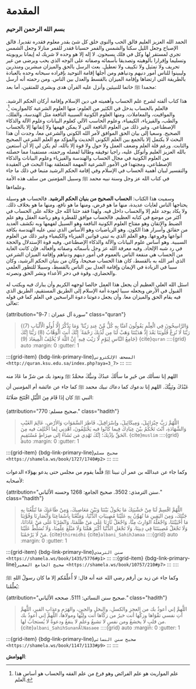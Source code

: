 # المقدمة

<h3 class="center">
  بسم الله الرحمن الرحيم
</h3>

الحمد الله العزيز العليم فالق الحب والنوى خلق كل شئ بقدر معلوم فقدره
تقديرا. فالق الإصباح وجعل الليل سكنا والشمس والقمر حسبانا فقدر للقمر
منازلا وجعل الشمس تجري لمستقر لها وكل في فلك يسبحون. لا إله إلا هو وحده
لا شريك له إيمانا بروبويته وتسليما وإقرارا بألوهيته وتصديقا بأسمائه
وصفاته على الوجه الذي يحب ويرضى من غير تحريف ولا تمثيل ولا تكييف ولا
تعطيل. بعث الرسل بالحق والميزان مبشرين ومنذرين وليبينوا للناس أمور دنيهم
ودنياهم ومن أجلها إقامة التوحيد بإفراده سبحانه وحده بالعبادة بالطريقة
التي ارتضاها وإقامة الميزان بالقسط والعدل بين الناس. ومن رحمته أنه أرسل
محمدا ﷺ خاتما للنبيئين وأنزل عليه القرآن هدى وبشرى للمتقين، أما بعد:

هذا كتاب ألفته لشرح علم الحساب وأهميته في دين الإسلام وإقامة أركان الحكم
الرشيد. فالعلم بالحساب يدخل في الكثير من العلوم: منها العلوم الشرعية
كالمواريث [^1]، والمواقيت، والمعاملات. ومنها العلوم الكونية السببية النافعة
مثل الهندسة، والفلك، والطب، والفيزياء، الكيمياء، وعلوم الحاسب الآلي
كعلوم البيانات وعلوم الآلة والذكاء الإصطناعي. وغير ذلك من العلوم النافعة
التي لا يمكن فهمها ولا إتقانها إلا بالحساب الصحيح. وسعيا إلى بيان الحق
الموافق لأمر الله الكوني والشرعي معا، وجدت أن هذا البحث لا يكتمل إلا
بالجمع بين العلم الكوني الحديث والمؤكد مع العلم الشرعي الصحيح والثابت.
ورغم قلة العلم وضعف العمل ولا حول ولا قوة إلا بالله، لم يكن لي إلا أن
أستعين بالله العزيز العليم وأتوكل عليه، راجيا توفيقه وطالبا لفضله
ورحمته، مستفيدا مما حصلته من العلوم الكونية في مجال الحساب والهندسة
والفيزياء وعلوم البيانات والذكاء الإصطناعي، ومجتهدا في الأمور الشرعية
المهمة المتعلقة بهذا البحث في العقيدة والتفسير لبيان أهمية الحساب في
الإسلام وفي إقامة الحكم الرشيد متبعا في ذلك ما جاء في كتاب الله عز وجل
وسنة نبيه محمد ﷺ وسبيل المؤمنين من سلف هذه الأمة وعلماءها.

وسميت هذا الكتاب: **الحساب الصحيح من بنيان الحكم الرشيد**. فالحساب هو
وسيلة يحتاجها الناس لغايات عديدة، منها ما هو فرض، ومنها ما هو نافع، ومنها
ما هو بخلاف ذلك. ولا يكاد يوجد علم إلا والحساب داخل فيه. ولهذا فقد حثنا
الله جل جلاله على الحساب في أكثر من موضع في كتابه العظيم. فالحساب موافق
للفطرة وهو رياضة العقل وهو علم الضبط والإتقان وهو مفتاح العلوم الكونية النافعة وهو
السبيل لفهمها وبه تكشف العديد من حقائق وأسرار هذا الكون. وهو الرياضيات
وهو الأساس الذي تبنى عليه الهندسة بكافة أنواعها وفروعها. وهو العلم الذي
به تبنى قوانين الفيزياء والكيمياء وغير ذلك من العلوم السببية. وهو أساس
علوم البيانات والآلة والذكاء الإصطناعي. وفيه قوة الإستدلال والحجة في رد
شبه الإلحاد. وفيه معرفة الله عز وجل بأسمائه وصفاته وأفعاله. فإن كانت
الغاية من الحساب هي منفعة الناس بالعموم في أمور دينهم ودنياهم وإقامة
الميزان الشرعي الذي أمر الله به بالقسط، كان هذا الحساب صحيحا، وكان من بنيان
الحكم الرشيد، وكان سببا في الزيادة في الإيمان وإقامة العدل بين الناس
بالقسط، وسبيلا للتطور العلمي والحضاري، وقوة في دحر الأعداء ونشر الحق
ونصرته.

اسئل الله العلي العظيم أن يجعل هذا العمل خالصا لوجهه الكريم وأن يبارك
فيه ويكتب له القبول في الأرض ويجعله سببا لعودة أمة الإسلام إلى الطريق
المستقيم، الطريق الذي فيه يقام الحق والميزان معا. وأن يجعل دعوتنا دعوة
الراسخين في العلم كما في قوله تعالى:

{attribution="سورة آل عمران : 7-9" class="quran"}
> {وَالرَّاسِخُونَ فِي الْعِلْمِ يَقُولُونَ آمَنَّا بِهِ كُلٌّ مِّنْ عِندِ رَبِّنَا ۗ وَمَا يَذَّكَّرُ إِلَّا أُولُو الْأَلْبَابِ (7) رَبَّنَا لَا تُزِغْ قُلُوبَنَا بَعْدَ إِذْ هَدَيْتَنَا وَهَبْ لَنَا مِن لَّدُنكَ رَحْمَةً ۚ إِنَّكَ أَنتَ الْوَهَّابُ (8) رَبَّنَا إِنَّكَ جَامِعُ النَّاسِ لِيَوْمٍ لَّا رَيْبَ فِيهِ ۚ إِنَّ اللَّهَ لَا يُخْلِفُ الْمِيعَادَ (9)}
> {cite}`quran`
::::{grid} auto
:margin: 0
:gutter: 1

:::{grid-item}
{bdg-link-primary-line}`المصحف الإلكتروني <http://quran.ksu.edu.sa/index.php?aya=3_7>`
:::
::::

 اللهم إنا نسألك من خَيرِ ما سأَلَكَ عبدُكَ ونبيُّكَ محمَّدٌ ﷺ ونعوذ بك من شرِّ ما عَاذَ منه عَبْدُكَ ونَبِيُّكَ.
اللهم إنا ندعوك كما دعاك نبيك محمد ﷺ كما جاء عن عائشة أم المؤمنين أن النبي ﷺ كان إذَا قَامَ مِنَ اللَّيْلِ افْتَتَحَ صَلَاتَهُ:

{attribution="صحيح مسلم: 770." class="hadith"}
> اللَّهُمَّ رَبَّ جِبْرَائِيلَ، وَمِيكَائِيلَ، وإسْرَافِيلَ، فَاطِرَ السَّمَوَاتِ وَالأرْضِ، عَالِمَ
الغَيْبِ وَالشَّهَادَةِ، أَنْتَ تَحْكُمُ بيْنَ عِبَادِكَ فِيما كَانُوا فيه يَخْتَلِفُونَ، اهْدِنِي لِما
اخْتُلِفَ فيه مِنَ الحَقِّ بإذْنِكَ؛ إنَّكَ تَهْدِي مَن تَشَاءُ إلى صِرَاطٍ مُسْتَقِيمٍ.
> {cite}`muslim`
::::{grid} auto
:margin: 0
:gutter: 1

:::{grid-item}
{bdg-link-primary-line}`صحيح مسلم <https://shamela.ws/book/1727/1740#p2>`
:::
::::

وكما جاء عن عبدالله بن عمر أن نبينا ﷺ قلَّما يقوم من مجلس حتى يدعو بهؤلاء
الدعوات لأصحابه:

{attribution="سنن الترمذي: 3502. صحيح الجامع: 1268 وحسنه الألباني." class="hadith"}
> اللَّهُمَّ اقْسِمْ لَنَا مِنْ خَشْيَتِكَ مَا يَحُولُ بَيْنَنَا وَبَيْنَ مَعَاصِيكَ، وَمِنْ طَاعَتِكَ مَا تُبَلِّغُنَا بِهِ جَنَّتَكَ، وَمِنَ اليَقِينِ مَا تُهَوِّنُ بِهِ عَلَيْنَا مُصِيبَاتِ الدُّنْيَا، وَمَتِّعْنَا بِأَسْمَاعِنَا وَأَبْصَارِنَا وَقُوَّتِنَا مَا أَحْيَيْتَنَا، وَاجْعَلْهُ الوَارِثَ مِنَّا، وَاجْعَلْ ثَأْرَنَا عَلَى مَنْ ظَلَمَنَا، وَانْصُرْنَا عَلَى مَنْ عَادَانَا، وَلَا تَجْعَلْ مُصِيبَتَنَا فِي دِينِنَا، وَلَا تَجْعَلِ الدُّنْيَا أَكْبَرَ هَمِّنَا وَلَا مَبْلَغَ عِلْمِنَا، وَلَا تُسَلِّطْ عَلَيْنَا مَنْ لَا يَرْحَمُنَا.
> {cite}`thirmidhi` {cite}`albani_SahihJamaa`
::::{grid} auto
:margin: 0
:gutter: 1

:::{grid-item}
{bdg-link-primary-line}`سنن الترمذي <https://shamela.ws/book/1435/5776#p1>`
:::
:::{grid-item}
{bdg-link-primary-line}`صحيح الجامع الصغير <https://shamela.ws/book/10757/210#p7>`
:::
::::

وكما جاء عن زيد بن أرقم رضي الله عنه أنه قال: لا
أُعلِّمُكم إلا ما كان رسولُ اللهِ ﷺ يُعلِّمُنا:

{attribution="صحيح سنن النسائي: 5111. صححه الألباني." class="hadith"}
> اللَّهمَّ إني أعوذُ بك من العجزِ والكسلِ،
والبخلِ والجبنِ، والهَرَمِ وعذابِ القبرِ، اللَّهمَّ آتِ نفسي تقْوَاها وزكِّها أنت خيرُ من
زكَّاها أنت ولِيُّها ومولاها، اللَّهمَّ إني أعوذُ بك من قلبٍ لا يخشعُ ومن نفسٍ لا
تشبعُ وعلمٍ لا ينفعُ ودعوةٌ لا يُستجابُ لها.
> {cite}`albani_SahihSunanAlNasaee`
::::{grid} auto
:margin: 0
:gutter: 1

:::{grid-item}
{bdg-link-primary-line}`صحيح سنن النسائي <https://shamela.ws/book/1147/1133#p9>`
:::
::::

**الهوامش**:

[^1]: علم المواريث هو علم الفرائض وهو فرع من علم الفقه والحساب هو أساس هذا العلم.